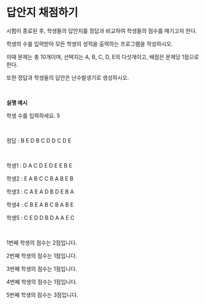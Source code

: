# 답안지 채점하기

시험이 종료된 후, 학생들의 답안지를 정답과 비교하여 학생들의 점수를 매기고자 한다. 

학생의 수를 입력받아 모든 학생의 성적을 출력하는 프로그램을 작성하시오. 

이때 문제는 총 10개이며, 선택지는 A, B, C, D, E의 다섯개이고, 배점은 문제당 1점으로 한다.

또한 정답과 학생들의 답안은 난수발생기로 생성하시오.

<br>

**실행 예시**

학생 수를 입력하세요. 5

<br>

정답 : B E D B C D D C D E

<br>

학생1 : D A C D E D E E B E

학생2 : E A B C C B A B E B

학생3 : C A E A D B D E B A

학생4 : C B E A B C B A B E

학생5 : C E D D B D A A E C

<br>

1번째 학생의 점수는 2점입니다.

2번째 학생의 점수는 1점입니다.

3번째 학생의 점수는 1점입니다.

4번째 학생의 점수는 1점입니다.

5번째 학생의 점수는 3점입니다.

